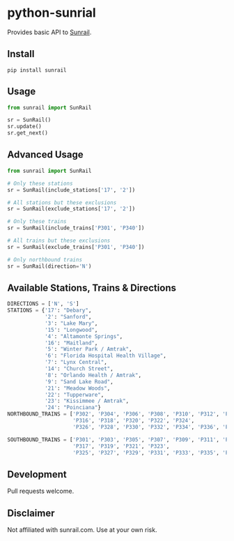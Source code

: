 python-sunrial
==============================================================================================================================================================================================

Provides basic API to [Sunrail](https://sunrail.com/).

## Install

`pip install sunrail`

## Usage

```python
from sunrail import SunRail

sr = SunRail()
sr.update()
sr.get_next()
```

## Advanced Usage

```python
from sunrail import SunRail

# Only these stations
sr = SunRail(include_stations['17', '2'])

# All stations but these exclusions
sr = SunRail(exclude_stations['17', '2'])

# Only these trains
sr = SunRail(include_trains['P301', 'P340'])

# All trains but these exclusions
sr = SunRail(exclude_trains['P301', 'P340'])

# Only northbound trains
sr = SunRail(direction='N')

```

## Available Stations, Trains & Directions
```python
DIRECTIONS = ['N', 'S']
STATIONS = {'17': "Debary",
            '2': "Sanford",
            '3': "Lake Mary",
            '15': "Longwood",
            '4': "Altamonte Springs",
            '16': "Maitland",
            '5': "Winter Park / Amtrak",
            '6': "Florida Hospital Health Village",
            '7': "Lynx Central",
            '14': "Church Street",
            '8': "Orlando Health / Amtrak",
            '9': "Sand Lake Road",
            '21': "Meadow Woods",
            '22': "Tupperware",
            '23': "Kissimmee / Amtrak",
            '24': "Poinciana"}
NORTHBOUND_TRAINS = ['P302', 'P304', 'P306', 'P308', 'P310', 'P312', 'P314',         # Morning
                     'P316', 'P318', 'P320', 'P322', 'P324',                         # Afternoon
                     'P326', 'P328', 'P330', 'P332', 'P334', 'P336', 'P338', 'P340'] # Evening

SOUTHBOUND_TRAINS = ['P301', 'P303', 'P305', 'P307', 'P309', 'P311', 'P313', 'P315', # Morning
                     'P317', 'P319', 'P321', 'P323',                                 # Afternoon
                     'P325', 'P327', 'P329', 'P331', 'P333', 'P335', 'P337', 'P339'] # Evening
```

## Development

Pull requests welcome.

## Disclaimer

Not affiliated with sunrail.com. Use at your own risk.
